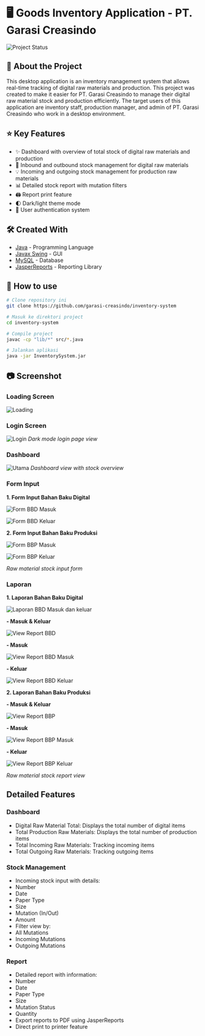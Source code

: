 # 🖥️ Goods Inventory Application - PT. Garasi Creasindo

![Project Status](https://img.shields.io/badge/status-active-success.svg)

## 📖 About the Project
This desktop application is an inventory management system that allows real-time tracking of digital raw materials and production. This project was created to make it easier for PT. Garasi Creasindo to manage their digital raw material stock and production efficiently. The target users of this application are inventory staff, production manager, and admin of PT. Garasi Creasindo who work in a desktop environment.

## ⭐ Key Features
- ✨ Dashboard with overview of total stock of digital raw materials and production
- 🚀 Inbound and outbound stock management for digital raw materials
- 💡 Incoming and outgoing stock management for production raw materials
- 📊 Detailed stock report with mutation filters
- 🖨️ Report print feature
- 🌓 Dark/light theme mode
- 🔐 User authentication system

## 🛠️ Created With
- [Java](https://www.java.com/) - Programming Language
- [Javax Swing](https://openjfx.io/) - GUI 
- [MySQL](https://www.mysql.com/) - Database
- [JasperReports](https://community.jaspersoft.com/) - Reporting Library

## 🏁 How to use

```bash
# Clone repository ini
git clone https://github.com/garasi-creasindo/inventory-system

# Masuk ke direktori project
cd inventory-system

# Compile project
javac -cp "lib/*" src/*.java

# Jalankan aplikasi
java -jar InventorySystem.jar
```

## 📷 Screenshot

### Loading Screen

![Loading](https://github.com/user-attachments/assets/0a8ca949-a2ef-40f7-878d-5a8ca28abdbc)

### Login Screen

![Login](https://github.com/user-attachments/assets/4de6ac85-b2dc-41be-bb4a-5564d27b9217)
*Dark mode login page view*

### Dashboard

![Utama](https://github.com/user-attachments/assets/38a2a02e-0d78-47e0-9fa0-df498d5d49c5)
*Dashboard view with stock overview*

### Form Input

**1. Form Input Bahan Baku Digital** 

![Form BBD Masuk](https://github.com/user-attachments/assets/5b79af08-1170-4698-92eb-d4a363695990)

![Form BBD Keluar](https://github.com/user-attachments/assets/8810bed0-0322-401f-9d04-64bb8b30fb90)

**2. Form Input Bahan Baku Produksi** 

![Form BBP Masuk](https://github.com/user-attachments/assets/5f0386a4-e1cf-4f22-8804-06b92f3a4b3f)

![Form BBP Keluar](https://github.com/user-attachments/assets/fa5b14eb-f842-43b0-b33b-d911c79cca0f)

*Raw material stock input form*

### Laporan

**1. Laporan Bahan Baku Digital** 

![Laporan BBD Masuk dan keluar](https://github.com/user-attachments/assets/0aaf36e0-0793-4283-addc-cd7685d1d0cb)

**- Masuk & Keluar** 

![View Report BBD](https://github.com/user-attachments/assets/1549fc89-a384-495c-a14c-e93423bc005a)

**- Masuk** 

![View Report BBD Masuk](https://github.com/user-attachments/assets/d30bbaa0-f30b-474f-b0bf-dfd5ec81b3e6)

**- Keluar** 


![View Report BBD Keluar](https://github.com/user-attachments/assets/29ae33d0-f27f-489c-b90b-b883ea62541d)

**2. Laporan Bahan Baku Produksi** 

**- Masuk & Keluar** 

![View Report BBP](https://github.com/user-attachments/assets/57093376-5f3e-4e00-9861-7e3404918ef8)

**- Masuk** 

![View Report BBP Masuk](https://github.com/user-attachments/assets/69889419-423c-4182-9d7d-6876615a56db)

**- Keluar** 

![View Report BBP Keluar](https://github.com/user-attachments/assets/979a11e6-b6b7-4eca-af45-530de87e47ae)


*Raw material stock report view*

## Detailed Features

### Dashboard
- Digital Raw Material Total: Displays the total number of digital items
- Total Production Raw Materials: Displays the total number of production items
- Total Incoming Raw Materials: Tracking incoming items
- Total Outgoing Raw Materials: Tracking outgoing items

### Stock Management
- Incoming stock input with details:
- Number
- Date
- Paper Type
- Size
- Mutation (In/Out)
- Amount
- Filter view by:
- All Mutations
- Incoming Mutations
- Outgoing Mutations

### Report
- Detailed report with information:
- Number
- Date
- Paper Type
- Size
- Mutation Status
- Quantity
- Export reports to PDF using JasperReports
- Direct print to printer feature
